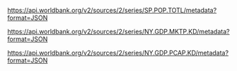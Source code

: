 https://api.worldbank.org/v2/sources/2/series/SP.POP.TOTL/metadata?format=JSON

https://api.worldbank.org/v2/sources/2/series/NY.GDP.MKTP.KD/metadata?format=JSON

https://api.worldbank.org/v2/sources/2/series/NY.GDP.PCAP.KD/metadata?format=JSON